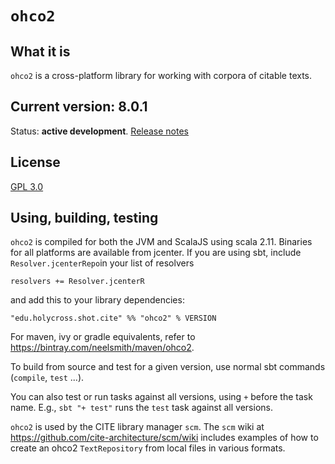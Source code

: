 # `ohco2`

## What it is

`ohco2` is a cross-platform library for working with corpora of citable texts.

## Current version: 8.0.1


Status:  **active development**. [Release notes](releases.md)

## License

[GPL 3.0](https://opensource.org/licenses/gpl-3.0.html)

## Using, building, testing

`ohco2` is compiled for both the JVM and ScalaJS using scala 2.11.  Binaries for all platforms are available from jcenter.  If you are using sbt, include `Resolver.jcenterRepo`in your list of resolvers

    resolvers += Resolver.jcenterR

and  add this to your library dependencies:

    "edu.holycross.shot.cite" %% "ohco2" % VERSION

For maven, ivy or gradle equivalents, refer to <https://bintray.com/neelsmith/maven/ohco2>.



To build from source and test for a given version, use normal sbt commands (`compile`, `test` ...).

You can also test or run tasks against all versions, using `+` before the task name.  E.g.,  `sbt "+ test"` runs the `test` task against all versions.

`ohco2` is used by the CITE library manager `scm`.  The `scm` wiki at <https://github.com/cite-architecture/scm/wiki> includes examples of how to create an ohco2 `TextRepository` from local files in various formats.
